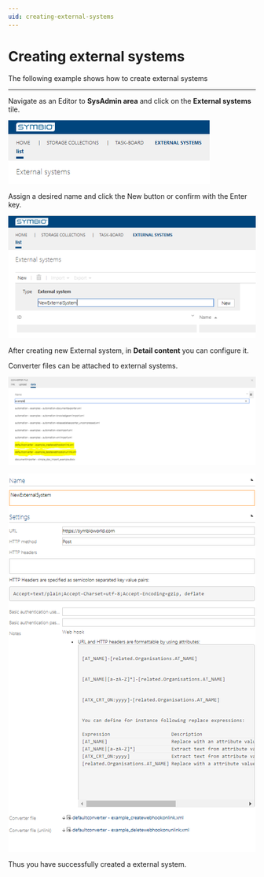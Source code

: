 ```yaml
---
uid: creating-external-systems
---
```

# Creating external systems

The following example shows how to create external systems

---

Navigate as an Editor to **SysAdmin area** and click on the **External systems** tile.

![Navigate into external systems](media/NavigationToExternalSystem.png "Navigate into external systems")

Assign a desired name and click the New button or confirm with the Enter key.

![Create new external system](media/CreateExternalSystem.png "Create new external system")

After creating new External system, in **Detail content** you can configure it. 

Converter files can be attached to external systems.

![Choose converter file](media/ChooseConverterFile.png "Choose converter file")

![Detail content external system](media/DetailContentExternalSystem.png "Detail content external system")

Thus you have successfully created a external system.